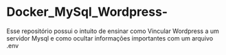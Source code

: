 # Docker_MySql_Wordpress-
Esse repositório possui o intuito de ensinar como Vincular Wordpress a um servidor Mysql e como ocultar informações importantes com um arquivo .env

